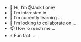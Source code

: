 - 👋 Hi, I’m @Jack Loney
- 👀 I’m interested in ...
- 🌱 I’m currently learning ...
- 💞️ I’m looking to collaborate on ...
- 📫 How to reach me ...
- ⚡ Fun fact: ...

<!---
Jack-Loney/Jack-Loney is a ✨ special ✨ repository because its `README.md` (this file) appears on your GitHub profile.
You can click the Preview link to take a look at your changes.
--->
